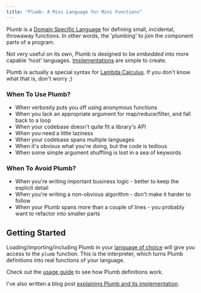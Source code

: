```yaml
---
title: "Plumb: A Mini Language for Mini Functions"
---
```

Plumb is a [Domain Specific Language](http://en.wikipedia.org/wiki/Domain-specific_language) for defining small, incidental, throwaway functions. In other words, the 'plumbing' to join the component parts of a program.

Not very useful on its own, Plumb is designed to be *embedded* into more capable 'host' languages. [Implementations](implementations.html) are simple to create.

Plumb is actually a special syntax for [Lambda Calculus](http://en.wikipedia.org/wiki/Lambda_calculus). If you don't know what that is, don't worry ;)

### When To Use Plumb? ###

 - When verbosity puts you off using anonymous functions
 - When you lack an appropriate argument for map/reduce/filter, and fall back to a loop
 - When your codebase doesn't quite fit a library's API
 - When you need a little laziness
 - When your codebase spans multiple languages
 - When it's obvious what you're doing, but the code is tedious
 - When some simple argument shuffling is lost in a sea of keywords

### When To Avoid Plumb? ###

 - When you're writing important business logic - better to keep the explicit detail
 - When you're writing a non-obvious algorithm - don't make it harder to follow
 - When your Plumb spans more than a couple of lines - you probably want to refactor into smaller parts

## Getting Started ##

Loading/importing/including Plumb in your [language of choice](implementations.html) will give you access to the `plumb` function. This is the interpreter, which turns Plumb definitions into real functions of your language.

Check out the [usage guide](using.html) to see how Plumb definitions work.

I've also written a blog post [explaining Plumb and its implementation](/blog/2014-08-18-edsl.html).
